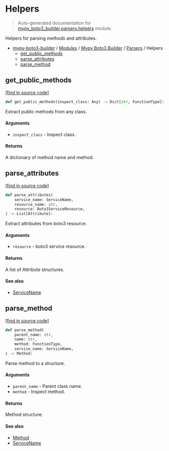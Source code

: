 # Helpers

> Auto-generated documentation for [mypy_boto3_builder.parsers.helpers](https://github.com/vemel/mypy_boto3_builder/blob/master/mypy_boto3_builder/parsers/helpers.py) module.

Helpers for parsing methods and attributes.

- [mypy-boto3-builder](../../README.md#mypy_boto3_builder) / [Modules](../../MODULES.md#mypy-boto3-builder-modules) / [Mypy Boto3 Builder](../index.md#mypy-boto3-builder) / [Parsers](index.md#parsers) / Helpers
    - [get_public_methods](#get_public_methods)
    - [parse_attributes](#parse_attributes)
    - [parse_method](#parse_method)

## get_public_methods

[[find in source code]](https://github.com/vemel/mypy_boto3_builder/blob/master/mypy_boto3_builder/parsers/helpers.py#L23)

```python
def get_public_methods(inspect_class: Any) -> Dict[str, FunctionType]:
```

Extract public methods from any class.

#### Arguments

- `inspect_class` - Inspect class.

#### Returns

A dictionary of method name and method.

## parse_attributes

[[find in source code]](https://github.com/vemel/mypy_boto3_builder/blob/master/mypy_boto3_builder/parsers/helpers.py#L47)

```python
def parse_attributes(
    service_name: ServiceName,
    resource_name: str,
    resource: Boto3ServiceResource,
) -> List[Attribute]:
```

Extract attributes from boto3 resource.

#### Arguments

- `resource` - boto3 service resource.

#### Returns

A list of Attribute structures.

#### See also

- [ServiceName](../service_name.md#servicename)

## parse_method

[[find in source code]](https://github.com/vemel/mypy_boto3_builder/blob/master/mypy_boto3_builder/parsers/helpers.py#L78)

```python
def parse_method(
    parent_name: str,
    name: str,
    method: FunctionType,
    service_name: ServiceName,
) -> Method:
```

Parse method to a structure.

#### Arguments

- `parent_name` - Parent class name.
- `method` - Inspect method.

#### Returns

Method structure.

#### See also

- [Method](../structures/method.md#method)
- [ServiceName](../service_name.md#servicename)
